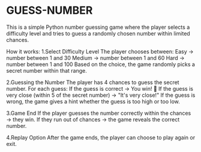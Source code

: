 # GUESS-NUMBER
This is a simple Python number guessing game where the player selects a difficulty level and tries to guess a randomly chosen number within limited chances.

How it works:
1.Select Difficulty Level
The player chooses between:
Easy → number between 1 and 30
Medium → number between 1 and 60
Hard → number between 1 and 100
Based on the choice, the game randomly picks a secret number within that range.

2.Guessing the Number
The player has 4 chances to guess the secret number.
For each guess:
If the guess is correct → You win! 🎉
If the guess is very close (within 5 of the secret number) → "It's very close!"
If the guess is wrong, the game gives a hint whether the guess is too high or too low.

3.Game End
If the player guesses the number correctly within the chances → they win.
If they run out of chances → the game reveals the correct number.

4.Replay Option
After the game ends, the player can choose to play again or exit.
